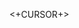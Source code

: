 <!-- FileName: <+FILENAME+>
 Author: 8ucchiman
 CreatedDate: <+DATE+>
 LastModified: 2023-01-25 10:56:12 +0900
 Reference: 8ucchiman.jp
-->


<+CURSOR+>


